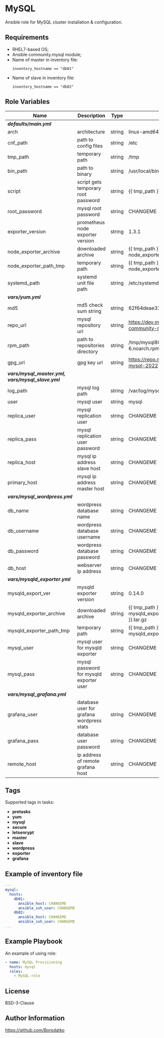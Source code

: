 MySQL
=========

Ansible role for MySQL cluster installation & configuration.


Requirements
------------

 - RHEL7-based OS;
 - Ansible community.mysql module;
 - Name of master in inventory file:
   ```
   inventory_hostname == "db01"
   ```
 - Name of slave in inventory file:
   ```
   inventory_hostname == "db02"
   ```


Role Variables
--------------

| Name                     | Description                               | Type   | Default Value                                                                  |
|--------------------------|-------------------------------------------|--------|--------------------------------------------------------------------------------|
| ***defaults/main.yml***                                                                                                                                        |
| arch                     | architecture                              | string | linux-amd64                                                                    |
| cnf_path                 | path to config files                      | string | /etc                                                                           |
| tmp_path                 | temporary path                            | string | /tmp                                                                           |
| bin_path                 | path to binary                            | string | /usr/local/bin                                                                 |
| script                   | script gets temporary root password       | string | {{ tmp_path }}/script.sh                                                       |
| root_password            | mysql root password                       | string | CHANGEME                                                                       |
| exporter_version         | prometheus node exporter version          | string | 1.3.1                                                                          |
| node_exporter_archive    | downloaded archive                        | string | {{ tmp_path }}/node_exporter-{{ node_exporter_version }}.{{ arch }}.tar.gz     |
| node_exporter_path_tmp   | temporary path                            | string | {{ tmp_path }}/node_exporter-{{ node_exporter_version }}.{{ arch }}            |
| systemd_path             | systemd unit file path                    | string | /etc/systemd/system                                                            |
| ***vars/yum.yml***                                                                                                                                             |
| md5                      | md5 check sum string                      | string | 62f64deae31dcc2399a0ebe05366498f                                               |
| repo_url                 | mysql repository url                      | string | https://dev.mysql.com/get/mysql80-community-release-el7-6.noarch.rpm           |
| rpm_path                 | path to repositories directory            | string | /tmp/mysql80-community-release-el7-6.noarch.rpm                                |
| gpg_url                  | gpg key url                               | string | https://repo.mysql.com/RPM-GPG-KEY-mysql-2022                                  |
| ***vars/mysql_master.yml, vars/mysql_slave.yml***                                                                                                              | 
| log_path                 | mysql log path                            | string | /var/log/mysql                                                                 |
| user                     | mysql user                                | string | mysql                                                                          |
| replica_user             | mysql replication user                    | string | CHANGEME                                                                       |
| replica_pass             | mysql replication user password           | string | CHANGEME                                                                       |
| replica_host             | mysql ip address slave host               | string | CHANGEME                                                                       |
| primary_host             | mysql ip address master host              | string | CHANGEME                                                                       |
| ***vars/mysql_wordpress.yml***                                                                                                                                 |
| db_name                  | wordpress database name                   | string | CHANGEME                                                                       |
| db_username              | wordpress database username               | string | CHANGEME                                                                       |
| db_password              | wordpress database password               | string | CHANGEME                                                                       |
| db_host                  | webserver ip address                      | string | CHANGEME                                                                       |
| ***vars/mysqld_exporter.yml***                                                                                                                                 |
| mysqld_export_ver        | mysqld exporter version                   | string | 0.14.0                                                                         |
| mysqld_exporter_archive  | downloaded archive                        | string | {{ tmp_path }}/mysqld_exporter-{{ mysqld_exporter_version }}.{{ arch }}.tar.gz |
| mysqld_exporter_path_tmp | temporary path                            | string | {{ tmp_path }}/mysqld_exporter-{{ mysqld_exporter_version }}.{{ arch }}        |
| mysql_user               | mysql user for mysqld exporter            | string | CHANGEME                                                                       |
| mysql_pass               | mysql password for mysqld exporter user   | string | CHANGEME                                                                       |
| ***vars/mysql_grafana.yml***                                                                                                                                   |
| grafana_user             | database user for grafana wordpress stats | string | CHANGEME                                                                       |
| grafana_pass             | database user password                    | string | CHANGEME                                                                       |
| remote_host              | ip address of remote grafana host         | string | CHANGEME                                                                       |


Tags
----

Supported tags in tasks:

 - **pretasks**
 - **yum**
 - **mysql**
 - **secure**
 - **letsenrypt**
 - **master**
 - **slave**
 - **wordpress**
 - **exporter**
 - **grafana**


Example of inventory file
-------------------------

```yaml
---
mysql:
  hosts:
    db01:
      ansible_host: CHANGEME
      ansible_ssh_user: CHANGEME
    db02:
      ansible_host: CHANGEME
      ansible_ssh_user: CHANGEME
...
```


Example Playbook
----------------

An example of using role:

```yaml
- name: MySQL Provisioning
  hosts: mysql
  roles:
    - MySQL-role
```


License
-------

BSD-3-Clause


Author Information
------------------

https://github.com/Borodatko
